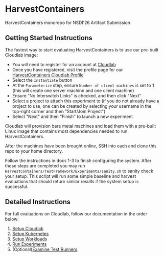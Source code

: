 # HarvestContainers

HarvestContainers monorepo for NSDI'26 Artifact Submission.

## Getting Started Instructions

The fastest way to start evaluating HarvestContainers is to use our pre-built Cloudlab image:
 
- You will need to register for an account at [Cloudlab](https://www.cloudlab.us)
- Once you have registered, visit the profile page for our [HarvestContainers Cloudlab Profile](https://www.cloudlab.us/p/NFSlicer/c6420-10g-cluster)
- Select the `Instantiate` button
- At the `Parameterize` step, ensure `Number of client machines` is set to 1 (this will create one server machine and one client machine)
- Ensure "No Interswitch Links" is checked, and then click "Next"
- Select a project to attach this experiment to (if you do not already have a project to use, one can be created by selecting your username in the top-right corner and then "Start/Join Project")
- Select "Next" and then "Finish" to launch a new experiment

Cloudlab will provision bare metal machines and load them with a pre-built Linux image that contains most dependencies needed to run HarvestContainers.

After the machines have been brought online, SSH into each and clone this repo to your home directory.

Follow the instructions in docs 1-3 to finish configuring the system. After these steps are completed you may run `HarvestContainers/TestFramework/Experiments/sanity.sh` to sanity check your setup. This script will run some simple baseline and harvest evaluations that should return similar results if the system setup is successful.

## Detailed Instructions

For full evaluations on Cloudlab, follow our documentation in the order below:

1. [Setup Cloudlab](./Docs/01_setup_cloudlab.md)
2. [Setup Kubernetes](./Docs/02_setup_k8s.md)
3. [Setup Workloads](./Docs/03_setup_workload.md)
4. [Run Experiments](./Docs/04_setup_exp.md)
5. (Optional)[Examine Test Runners](./Docs/05_setup_runner.md)
